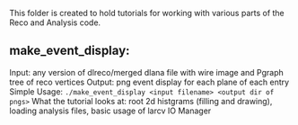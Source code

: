 This folder is created to hold tutorials for working with various parts of the Reco and Analysis code. 

## make_event_display:
  Input: any version of dlreco/merged dlana file with wire image and Pgraph tree of reco vertices
  Output: png event display for each plane of each entry
  Simple Usage: ```./make_event_display <input filename> <output dir of pngs>```
  What the tutorial looks at: root 2d histgrams (filling and drawing), loading analysis files, basic usage of larcv IO Manager
  
  
